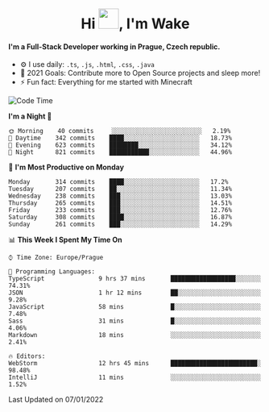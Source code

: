 <h1 align="center">Hi <img src="https://raw.githubusercontent.com/MrWakeCZ/MrWakeCZ/master/Hi.gif" width="40px" />, I'm Wake</h1>

#### I'm a Full-Stack Developer working in Prague, Czech republic.
- ⚙️ I use daily: `.ts`, `.js`, `.html`, `.css`, `.java`
- 🥅 2021 Goals: Contribute more to Open Source projects and sleep more!
- ⚡ Fun fact: Everything for me started with Minecraft

<!--START_SECTION:waka-->
![Code Time](http://img.shields.io/badge/Code%20Time-2%2C036%20hrs%2010%20mins-blue)

**I'm a Night 🦉** 

```text
🌞 Morning    40 commits     ░░░░░░░░░░░░░░░░░░░░░░░░░   2.19% 
🌆 Daytime    342 commits    ████░░░░░░░░░░░░░░░░░░░░░   18.73% 
🌃 Evening    623 commits    ████████░░░░░░░░░░░░░░░░░   34.12% 
🌙 Night      821 commits    ███████████░░░░░░░░░░░░░░   44.96%

```
📅 **I'm Most Productive on Monday** 

```text
Monday       314 commits    ████░░░░░░░░░░░░░░░░░░░░░   17.2% 
Tuesday      207 commits    ██░░░░░░░░░░░░░░░░░░░░░░░   11.34% 
Wednesday    238 commits    ███░░░░░░░░░░░░░░░░░░░░░░   13.03% 
Thursday     265 commits    ███░░░░░░░░░░░░░░░░░░░░░░   14.51% 
Friday       233 commits    ███░░░░░░░░░░░░░░░░░░░░░░   12.76% 
Saturday     308 commits    ████░░░░░░░░░░░░░░░░░░░░░   16.87% 
Sunday       261 commits    ███░░░░░░░░░░░░░░░░░░░░░░   14.29%

```


📊 **This Week I Spent My Time On** 

```text
⌚︎ Time Zone: Europe/Prague

💬 Programming Languages: 
TypeScript               9 hrs 37 mins       ██████████████████░░░░░░░   74.31% 
JSON                     1 hr 12 mins        ██░░░░░░░░░░░░░░░░░░░░░░░   9.28% 
JavaScript               58 mins             █░░░░░░░░░░░░░░░░░░░░░░░░   7.48% 
Sass                     31 mins             █░░░░░░░░░░░░░░░░░░░░░░░░   4.06% 
Markdown                 18 mins             ░░░░░░░░░░░░░░░░░░░░░░░░░   2.41%

🔥 Editors: 
WebStorm                 12 hrs 45 mins      ████████████████████████░   98.48% 
IntelliJ                 11 mins             ░░░░░░░░░░░░░░░░░░░░░░░░░   1.52%

```


 Last Updated on 07/01/2022
<!--END_SECTION:waka-->
